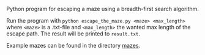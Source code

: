 Python program for escaping a maze using a breadth-first search algorithm.

Run the program with
`python escape_the_maze.py <maze> <max_length>`
where `<maze>` is a .txt-file and `<max_length>` the wanted max length of the escape path. The result will be printed to `result.txt`.

Example mazes can be found in the directory [mazes](mazes).